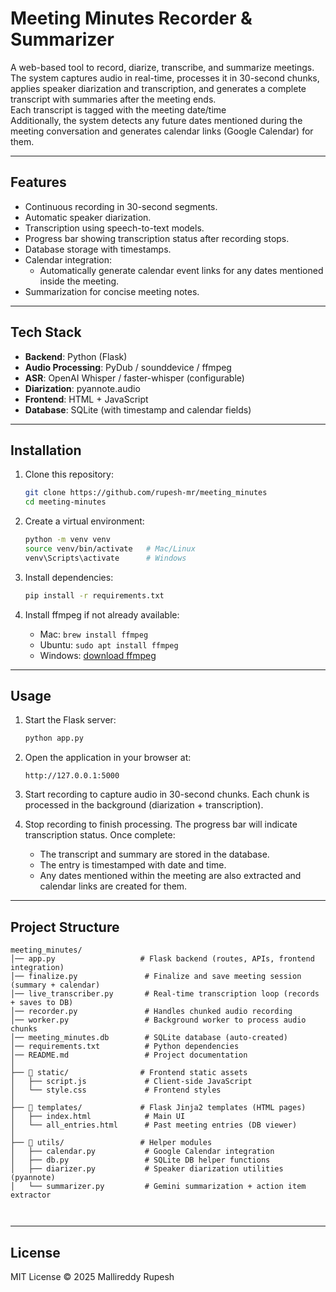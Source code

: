 # Meeting Minutes Recorder & Summarizer

A web-based tool to record, diarize, transcribe, and summarize meetings.  
The system captures audio in real-time, processes it in 30-second chunks, applies speaker diarization and transcription, and generates a complete transcript with summaries after the meeting ends.  
Each transcript is tagged with the meeting date/time  
Additionally, the system detects any future dates mentioned during the meeting conversation and generates calendar links (Google Calendar) for them.

---

## Features

- Continuous recording in 30-second segments.  
- Automatic speaker diarization.  
- Transcription using speech-to-text models.  
- Progress bar showing transcription status after recording stops.  
- Database storage with timestamps.  
- Calendar integration:   
  - Automatically generate calendar event links for any dates mentioned inside the meeting.  
- Summarization for concise meeting notes.

---

## Tech Stack

- **Backend**: Python (Flask)  
- **Audio Processing**: PyDub / sounddevice / ffmpeg  
- **ASR**: OpenAI Whisper / faster-whisper (configurable)  
- **Diarization**: pyannote.audio  
- **Frontend**: HTML + JavaScript  
- **Database**: SQLite (with timestamp and calendar fields)  

---

## Installation

1. Clone this repository:
   ```bash
   git clone https://github.com/rupesh-mr/meeting_minutes
   cd meeting-minutes
   ```

2. Create a virtual environment:
   ```bash
   python -m venv venv
   source venv/bin/activate   # Mac/Linux
   venv\Scripts\activate      # Windows
   ```

3. Install dependencies:
   ```bash
   pip install -r requirements.txt
   ```

4. Install ffmpeg if not already available:
   - Mac: `brew install ffmpeg`  
   - Ubuntu: `sudo apt install ffmpeg`  
   - Windows: [download ffmpeg](https://ffmpeg.org/download.html)

---

## Usage

1. Start the Flask server:
   ```bash
   python app.py
   ```

2. Open the application in your browser at:
   ```
   http://127.0.0.1:5000
   ```

3. Start recording to capture audio in 30-second chunks. Each chunk is processed in the background (diarization + transcription).

4. Stop recording to finish processing. The progress bar will indicate transcription status. Once complete:  
   - The transcript and summary are stored in the database.  
   - The entry is timestamped with date and time.   
   - Any dates mentioned within the meeting are also extracted and calendar links are created for them.

---

## Project Structure

```
meeting_minutes/
│── app.py                   # Flask backend (routes, APIs, frontend integration)
│── finalize.py               # Finalize and save meeting session (summary + calendar)
│── live_transcriber.py       # Real-time transcription loop (records + saves to DB)
│── recorder.py               # Handles chunked audio recording
│── worker.py                 # Background worker to process audio chunks
│── meeting_minutes.db        # SQLite database (auto-created)
│── requirements.txt          # Python dependencies
│── README.md                 # Project documentation
│
├── 📂 static/                # Frontend static assets
│   ├── script.js             # Client-side JavaScript 
│   └── style.css             # Frontend styles
│
├── 📂 templates/             # Flask Jinja2 templates (HTML pages)
│   ├── index.html            # Main UI
│   └── all_entries.html      # Past meeting entries (DB viewer)
│
├── 📂 utils/                 # Helper modules
│   ├── calendar.py           # Google Calendar integration
│   ├── db.py                 # SQLite DB helper functions
│   ├── diarizer.py           # Speaker diarization utilities (pyannote)
│   └── summarizer.py         # Gemini summarization + action item extractor



```
---
## License

MIT License © 2025 Mallireddy Rupesh
